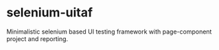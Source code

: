 # selenium-uitaf
Minimalistic selenium based UI testing framework with page-component project and reporting.
